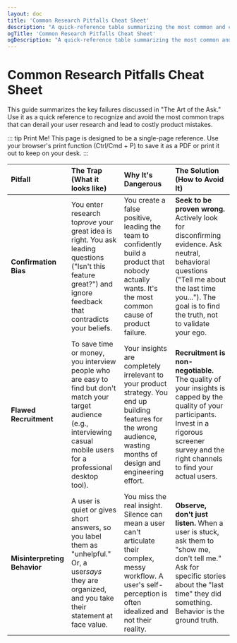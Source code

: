 ```yaml
---
layout: doc
title: 'Common Research Pitfalls Cheat Sheet'
description: "A quick-reference table summarizing the most common and costly pitfalls in user research, from confirmation bias to flawed recruitment, with actionable advice on how to avoid them."
ogTitle: 'Common Research Pitfalls Cheat Sheet'
ogDescription: "A quick-reference table summarizing the most common and costly pitfalls in user research, from confirmation bias to flawed recruitment, with actionable advice on how to avoid them."
---
```

# Common Research Pitfalls Cheat Sheet

This guide summarizes the key failures discussed in "The Art of the Ask." Use it as a quick reference to recognize and avoid the most common traps that can derail your user research and lead to costly product mistakes.

::: tip Print Me!
This page is designed to be a single-page reference. Use your browser's print function (Ctrl/Cmd + P) to save it as a PDF or print it out to keep on your desk.
:::

| Pitfall                            | The Trap (What it looks like)                                                                                                                                                   | Why It's Dangerous                                                                                                                                                      | The Solution (How to Avoid It)                                                                                                                                                                                  |
| :--------------------------------- | :------------------------------------------------------------------------------------------------------------------------------------------------------------------------------ | :---------------------------------------------------------------------------------------------------------------------------------------------------------------------- | :-------------------------------------------------------------------------------------------------------------------------------------------------------------------------------------------------------------- |
| **Confirmation Bias**        | You enter research to*prove* your great idea is right. You ask leading questions ("Isn't this feature great?") and ignore feedback that contradicts your beliefs.             | You create a false positive, leading the team to confidently build a product that nobody actually wants. It's the most common cause of product failure.                 | **Seek to be proven wrong.** Actively look for disconfirming evidence. Ask neutral, behavioral questions ("Tell me about the last time you..."). The goal is to find the truth, not to validate your ego. |
| **Flawed Recruitment**       | To save time or money, you interview people who are easy to find but don't match your target audience (e.g., interviewing casual mobile users for a professional desktop tool). | Your insights are completely irrelevant to your product strategy. You end up building features for the wrong audience, wasting months of design and engineering effort. | **Recruitment is non-negotiable.** The quality of your insights is capped by the quality of your participants. Invest in a rigorous screener survey and the right channels to find your actual users.     |
| **Misinterpreting Behavior** | A user is quiet or gives short answers, so you label them as "unhelpful." Or, a user*says* they are organized, and you take their statement at face value.                    | You miss the real insight. Silence can mean a user can't articulate their complex, messy workflow. A user's self-perception is often idealized and not their reality.   | **Observe, don't just listen.** When a user is stuck, ask them to "show me, don't tell me." Ask for specific stories about the "last time" they did something. Behavior is the ground truth.              |
